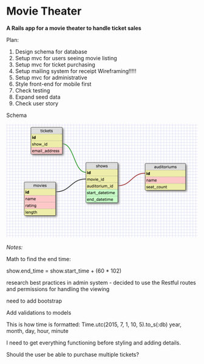 # Movie Theater

**A Rails app for a movie theater to handle ticket sales**

Plan:

1. Design schema for database
2. Setup mvc for users seeing movie listing
3. Setup mvc for ticket purchasing
4. Setup mailing system for receipt
Wireframing!!!!!
3. Setup mvc for administrative
4. Style front-end for mobile first
5. Check testing
6. Expand seed data
7. Check user story


Schema

![schema](schema.png) 


*Notes:*

Math to find the end time:

show.end_time =  show.start_time + (60 * 102)

research best practices in admin system - decided to use the Restful routes and permissions for handling the viewing

need to add bootstrap

Add validations to models

This is how time is formatted:  Time.utc(2015, 7, 1, 10, 5).to_s(:db) year, month, day, hour, minute 

I need to get everything functioning before styling and adding details. 


Should the user be able to purchase multiple tickets?


